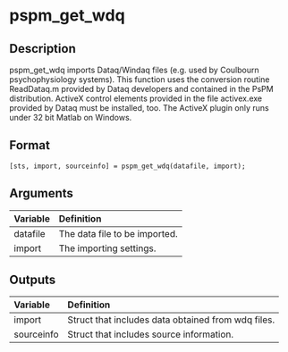 # pspm_get_wdq
## Description
pspm_get_wdq imports Dataq/Windaq files (e.g. used by Coulbourn psychophysiology systems). This function uses the conversion routine ReadDataq.m provided by Dataq developers and contained in the PsPM distribution. ActiveX control elements provided in the file activex.exe provided by Dataq must be installed, too. The ActiveX plugin only runs under 32 bit Matlab on Windows.

## Format
`[sts, import, sourceinfo] = pspm_get_wdq(datafile, import);`

## Arguments
| Variable | Definition |
|:--|:--|
| datafile | The data file to be imported. |
| import | The importing settings. |

## Outputs
| Variable | Definition |
|:--|:--|
| import | Struct that includes data obtained from wdq files. |
| sourceinfo | Struct that includes source information. |

